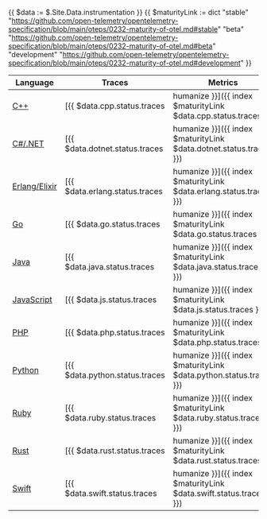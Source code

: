 {{ $data := $.Site.Data.instrumentation }}
{{ $maturityLink := dict "stable" "https://github.com/open-telemetry/opentelemetry-specification/blob/main/oteps/0232-maturity-of-otel.md#stable" "beta" "https://github.com/open-telemetry/opentelemetry-specification/blob/main/oteps/0232-maturity-of-otel.md#beta" "development" "https://github.com/open-telemetry/opentelemetry-specification/blob/main/oteps/0232-maturity-of-otel.md#development" }}

Language | Traces | Metrics | Logs |
| --- | --- | --- | --- |
| [C++](/docs/languages/cpp/) | [{{ $data.cpp.status.traces | humanize }}]({{ index $maturityLink $data.cpp.status.traces }}) | [{{ $data.cpp.status.metrics | humanize }}]({{ index $maturityLink $data.cpp.status.metrics }}) | [{{ $data.cpp.status.logs | humanize }}]({{ index $maturityLink $data.cpp.status.logs }}) |
| [C#/.NET](/docs/languages/dotnet/) | [{{ $data.dotnet.status.traces | humanize }}]({{ index $maturityLink $data.dotnet.status.traces }}) | [{{ $data.dotnet.status.metrics | humanize }}]({{ index $maturityLink $data.dotnet.status.metrics }}) | [{{ $data.dotnet.status.logs | humanize }}]({{ index $maturityLink $data.dotnet.status.logs }}) |
| [Erlang/Elixir](/docs/languages/erlang/) | [{{ $data.erlang.status.traces | humanize }}]({{ index $maturityLink $data.erlang.status.traces }}) | [{{ $data.erlang.status.metrics | humanize }}]({{ index $maturityLink $data.erlang.status.metrics }}) | [{{ $data.erlang.status.logs | humanize }}]({{ index $maturityLink $data.erlang.status.logs }}) |
| [Go](/docs/languages/go/) | [{{ $data.go.status.traces | humanize }}]({{ index $maturityLink $data.go.status.traces }}) | [{{ $data.go.status.metrics | humanize }}]({{ index $maturityLink $data.go.status.metrics }}) | [{{ $data.go.status.logs | humanize }}]({{ index $maturityLink $data.go.status.logs }}) |
| [Java](/docs/languages/java/) | [{{ $data.java.status.traces | humanize }}]({{ index $maturityLink $data.java.status.traces }}) | [{{ $data.java.status.metrics | humanize }}]({{ index $maturityLink $data.java.status.metrics }}) | [{{ $data.java.status.logs | humanize }}]({{ index $maturityLink $data.java.status.logs }}) |
| [JavaScript](/docs/languages/js/) | [{{ $data.js.status.traces | humanize }}]({{ index $maturityLink $data.js.status.traces }}) | [{{ $data.js.status.metrics | humanize }}]({{ index $maturityLink $data.js.status.metrics }}) | [{{ $data.js.status.logs | humanize }}]({{ index $maturityLink $data.js.status.logs }}) |
| [PHP](/docs/languages/php/) | [{{ $data.php.status.traces | humanize }}]({{ index $maturityLink $data.php.status.traces }}) | [{{ $data.php.status.metrics | humanize }}]({{ index $maturityLink $data.php.status.metrics }}) | [{{ $data.php.status.logs | humanize }}]({{ index $maturityLink $data.php.status.logs }}) |
| [Python](/docs/languages/python/) | [{{ $data.python.status.traces | humanize }}]({{ index $maturityLink $data.python.status.traces }}) | [{{ $data.python.status.metrics | humanize }}]({{ index $maturityLink $data.python.status.metrics }}) | [{{ $data.python.status.logs | humanize }}]({{ index $maturityLink $data.python.status.logs }}) |
| [Ruby](/docs/languages/ruby/) | [{{ $data.ruby.status.traces | humanize }}]({{ index $maturityLink $data.ruby.status.traces }}) | [{{ $data.ruby.status.metrics | humanize }}]({{ index $maturityLink $data.ruby.status.metrics }}) | [{{ $data.ruby.status.logs | humanize }}]({{ index $maturityLink $data.ruby.status.logs }}) |
| [Rust](/docs/languages/rust/) | [{{ $data.rust.status.traces | humanize }}]({{ index $maturityLink $data.rust.status.traces }}) | [{{ $data.rust.status.metrics | humanize }}]({{ index $maturityLink $data.rust.status.metrics }}) | [{{ $data.rust.status.logs | humanize }}]({{ index $maturityLink $data.rust.status.logs }}) |
| [Swift](/docs/languages/swift/) | [{{ $data.swift.status.traces | humanize }}]({{ index $maturityLink $data.swift.status.traces }}) | [{{ $data.swift.status.metrics | humanize }}]({{ index $maturityLink $data.swift.status.metrics }}) | [{{ $data.swift.status.logs | humanize }}]({{ index $maturityLink $data.swift.status.logs }}) |
